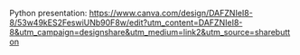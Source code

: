 Python presentation: https://www.canva.com/design/DAFZNIeI8-8/53w49kES2FeswiUNb90F8w/edit?utm_content=DAFZNIeI8-8&utm_campaign=designshare&utm_medium=link2&utm_source=sharebutton
